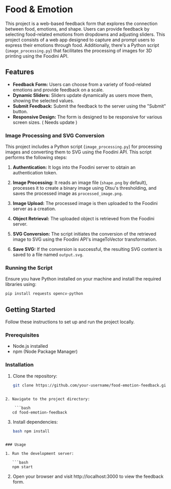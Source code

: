 # Food & Emotion 
This project is a web-based feedback form that explores the connection between food, emotions, and shape. 
Users can provide feedback by selecting food-related emotions from dropdowns and adjusting sliders.
This project consists of a web app designed to capture and prompt users to express their emotions through food. Additionally, there's a Python script (`image_processing.py`) that facilitates the processing of images for 3D printing using the Foodini API.
## Features
- **Feedback Form:** Users can choose from a variety of food-related emotions and provide feedback on a scale.
- **Dynamic Sliders:** Sliders update dynamically as users move them, showing the selected values.
- **Submit Feedback:** Submit the feedback to the server using the "Submit" button.
- **Responsive Design:** The form is designed to be responsive for various screen sizes. ( Needs update )

### Image Processing and SVG Conversion

This project includes a Python script (`image_processing.py`) for processing images and converting them to SVG using the Foodini API. This script performs the following steps:

1. **Authentication:** It logs into the Foodini server to obtain an authentication token.

2. **Image Processing:** It reads an image file (`shape.png` by default), processes it to create a binary image using Otsu's thresholding, and saves the processed image as `processed_image.png`.

3. **Image Upload:** The processed image is then uploaded to the Foodini server as a creation.

4. **Object Retrieval:** The uploaded object is retrieved from the Foodini server.

5. **SVG Conversion:** The script initiates the conversion of the retrieved image to SVG using the Foodini API's imageToVector transformation.

6. **Save SVG:** If the conversion is successful, the resulting SVG content is saved to a file named `output.svg`.

### Running the Script

Ensure you have Python installed on your machine and install the required libraries using:

```bash
pip install requests opencv-python
```

## Getting Started

Follow these instructions to set up and run the project locally.

### Prerequisites

- Node.js installed
- npm (Node Package Manager)

### Installation

1. Clone the repository:

   ```bash
   git clone https://github.com/your-username/food-emotion-feedback.git
```
   
2. Navigate to the project directory:

    ```bash
   cd food-emotion-feedback
```

3. Install dependencies:

    ```bash
   bash npm install
```

### Usage

1. Run the development server:

   ```bash
   npm start
```
2. Open your browser and visit http://localhost:3000 to view the feedback form.


